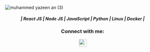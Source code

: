 

![muhammed yazeen an (3)](https://github.com/imessenger98/imessenger98/assets/27795050/63010a75-df56-4f4c-a572-ba697f81ea9f)

<h5 align="center"> | React JS | Node JS | JavaScript | Python | Linux | Docker |</h5>
<h3 align="center">Connect with me:</h3>
<p align="center">
<a align="center" href="https://linkedin.com/in/muhammedyazeenan" target="blank"><img align="center" src="https://raw.githubusercontent.com/rahuldkjain/github-profile-readme-generator/master/src/images/icons/Social/linked-in-alt.svg" alt="muhammedyazeenan" height="25" width="25" /></a>
